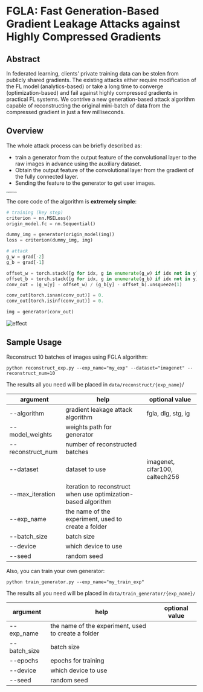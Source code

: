 # FGLA: Fast Generation-Based Gradient Leakage Attacks against Highly Compressed Gradients



## Abstract

In federated learning, clients' private training data can be stolen from publicly shared gradients. The existing attacks either require modification of the FL model (analytics-based) or take a long time to converge (optimization-based) and fail against highly compressed gradients in practical FL systems. We contrive a new generation-based attack algorithm capable of reconstructing the original mini-batch of data from the compressed gradient in just a few milliseconds. 



## Overview

The whole attack process can be briefly described as:

- train a generator from the output feature of the convolutional layer to the raw images in advance using the auxiliary dataset.
- Obtain the output feature of the convolutional layer from the gradient of the fully connected layer.
- Sending the feature to the generator to get user images.

<img src="https://github.com/xuedongyun/FGLA/blob/master/images/generator.png?raw=true" alt="generator.png" style="zoom: 25%;" />

The core code of the algorithm is **extremely simple**:

```python
# training (key step)
criterion = nn.MSELoss()
origin_model.fc = nn.Sequential() 

dummy_img = generator(origin_model(img))
loss = criterion(dummy_img, img)
```

```python
# attack
g_w = grad[-2]
g_b = grad[-1]

offset_w = torch.stack([g for idx, g in enumerate(g_w) if idx not in y], dim=0).mean(dim=0) * (bz - 1) / bz
offset_b = torch.stack([g for idx, g in enumerate(g_b) if idx not in y], dim=0).mean() * (bz - 1) / bz
conv_out = (g_w[y] - offset_w) / (g_b[y] - offset_b).unsqueeze(1)

conv_out[torch.isnan(conv_out)] = 0.
conv_out[torch.isinf(conv_out)] = 0.

img = generator(conv_out)
```

![effect](https://github.com/xuedongyun/FGLA/blob/master/images/effect.png?raw=true)



## Sample Usage

Reconstruct 10 batches of images using FGLA algorithm:

```shell
python reconstruct_exp.py --exp_name="my_exp" --dataset="imagenet" --reconstruct_num=10
```

The results all you need will be placed in ```data/reconstruct/{exp_name}```/

| argument          | help                                                         | optional value                 |
| ----------------- | ------------------------------------------------------------ | ------------------------------ |
| --algorithm       | gradient leakage attack algorithm                            | fgla, dlg, stg, ig             |
| --model_weights   | weights path for generator                                   |                                |
| --reconstruct_num | number of reconstructed batches                              |                                |
| --dataset         | dataset to use                                               | imagenet, cifar100, caltech256 |
| --max_iteration   | iteration to reconstruct when use optimization-based algorithm |                                |
| --exp_name        | the name of the experiment, used to create a folder          |                                |
| --batch_size      | batch size                                                   |                                |
| --device          | which device to use                                          |                                |
| --seed            | random seed                                                  |                                |



Also, you can train your own generator:

```shell
python train_generator.py --exp_name="my_train_exp"
```

The results all you need will be placed in ```data/train_generator/{exp_name}/```

| argument     | help                                                | optional value |
| ------------ | --------------------------------------------------- | -------------- |
| --exp_name   | the name of the experiment, used to create a folder |                |
| --batch_size | batch size                                          |                |
| --epochs     | epochs for training                                 |                |
| --device     | which device to use                                 |                |
| --seed       | random seed                                         |                |

